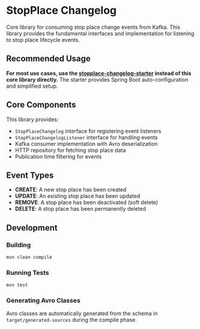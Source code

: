 # StopPlace Changelog

Core library for consuming stop place change events from Kafka. This library provides the fundamental interfaces and implementation for listening to stop place lifecycle events.

## Recommended Usage

**For most use cases, use the [stopplace-changelog-starter](../stopplace-changelog-starter/) instead of this core library directly.** The starter provides Spring Boot auto-configuration and simplified setup.

## Core Components

This library provides:

- `StopPlaceChangelog` interface for registering event listeners
- `StopPlaceChangelogListener` interface for handling events
- Kafka consumer implementation with Avro deserialization
- HTTP repository for fetching stop place data
- Publication time filtering for events

## Event Types

- **CREATE**: A new stop place has been created
- **UPDATE**: An existing stop place has been updated
- **REMOVE**: A stop place has been deactivated (soft delete) 
- **DELETE**: A stop place has been permanently deleted

## Development

### Building

```bash
mvn clean compile
```

### Running Tests

```bash
mvn test
```

### Generating Avro Classes

Avro classes are automatically generated from the schema in `target/generated-sources` during the compile phase.
